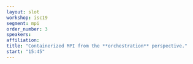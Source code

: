 ```yaml
---
layout: slot
workshop: isc19
segment: mpi
order_number: 3
speakers:
affiliation:
title: "Containerized MPI from the **orchestration** perspective."
start: "15:45"
---
```

